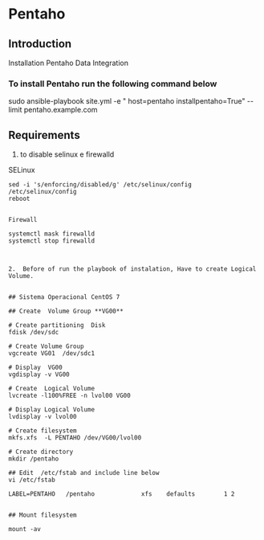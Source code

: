 #  Pentaho

## Introduction

Installation Pentaho Data Integration

### To install Pentaho run the following command below

sudo ansible-playbook site.yml  -e " host=pentaho installpentaho=True"  --limit pentaho.example.com

## Requirements

1. to disable  selinux e firewalld

SELinux

```
sed -i 's/enforcing/disabled/g' /etc/selinux/config /etc/selinux/config
reboot


Firewall

systemctl mask firewalld
systemctl stop firewalld



2.  Before of run the playbook of instalation, Have to create Logical Volume.


## Sistema Operacional CentOS 7
 
## Create  Volume Group **VG00**

# Create partitioning  Disk
fdisk /dev/sdc

# Create Volume Group
vgcreate VG01  /dev/sdc1

# Display  VG00
vgdisplay -v VG00

# Create  Logical Volume
lvcreate -l100%FREE -n lvol00 VG00

# Display Logical Volume
lvdisplay -v lvol00

# Create filesystem
mkfs.xfs  -L PENTAHO /dev/VG00/lvol00

# Create directory
mkdir /pentaho

## Edit  /etc/fstab and include line below
vi /etc/fstab

LABEL=PENTAHO   /pentaho             xfs    defaults        1 2


## Mount filesystem

mount -av



